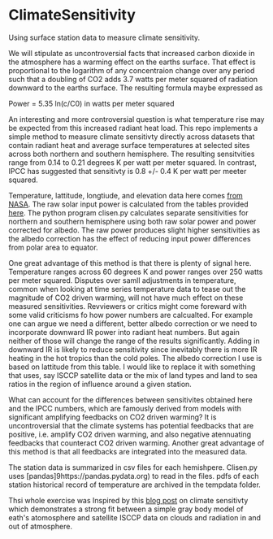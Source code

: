 # ClimateSensitivity

Using surface station data to measure climate sensitivity.

We will stipulate as uncontroversial facts that increased carbon dioxide in the atmosphere has a warming effect on the earths surface.  That effect is  proportional to the logarithm of any concentraion change over any period such that a doubling of CO2 adds 3.7 watts per meter squared of radiation downward to the earths surface.  The resulting formula maybe expressed as

Power = 5.35 ln(c/C0) in watts per meter squared

An interesting and more controversial question is what temperature rise may be expected from this increased radiant heat load.  This repo implements a simple method to measure climate  sensitivty directly across datasets that contain radiant heat and average surface temperatures at selected sites across both northern and southern hemisphere. The resulting sensitvities range from 0.14 to 0.21 degrees K per watt per meter squared.  In contrast, IPCC has suggested that sensitivty is 0.8 +/- 0.4 K per watt per meeter squared. 

Temperature, lattitude, longtiude, and elevation data here comes [from NASA](https://data.giss.nasa.gov/gistemp/stdata/).  The raw solar input power is calculated from the tables provided [here](http://applet-magic.com/insolation.htm).  The python program clisen.py calculates separate sensitivities for northern and southern hemisphere using both raw solar power and power corrected for albedo. The raw power produces slight higher sensitivities as the albedo correction has the effect of reducing input power differences from polar area to equator.

One great advantage of this method is that there is plenty of signal here.  Temperature ranges across 60 degrees K and power ranges over 250 watts per meter squared. Disputes over samll adjustments in temperature, common when looking at time series temperature data to tease out the magnitude of CO2 driven warming,  will not have much effect on these measured sensitivities.  Revviewers or critics might come foreward with some valid criticisms fo how power numbers are calcualted.  For example one can argue we need a different, better albedo correction or we need to incorporate downward IR power into radiant heat numbers.  But again neither of those will change the range of the results significantly. Adding in downward IR is likely to reduce sensitivity since inevitably there is more IR heating in the hot tropics than the cold poles.  The albedo correction I use is based on lattitude from this table.  I would like to replace it with something that uses, say ISCCP satellite data or the mix of land types and land to sea ratios in the region of influence around a given station.


What can account for the differences between sensitivites obtained here and the IPCC numbers, which are famously derived from models with significant amplifying feedbacks on CO2 driven warming?  It is uncontroversial that the climate systems has potential feedbacks that are positive, i.e. amplify CO2 driven warming, and also negative atennuating feedbacks that counteract CO2 driven warming.  Another great advantage of this method is that all feedbacks are integrated into the measured data.     

The station data is summarized in csv files for each hemishpere. Clisen.py uses [pandas]9https://pandas.pydata.org) to read in the files.  pdfs of each station historical record of temperature are archived in the tempdata folder. 


Thsi whole exercise was Inspired by this [blog post](https://wattsupwiththat.com/2017/01/05/physical-constraints-on-the-climate-sensitivity/) on climate sensitivty which demonstrates a strong fit between a simple gray body model of eath's atomosphere and satellite ISCCP data on clouds and radiation in and out of atmosphere.